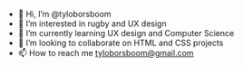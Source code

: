 - 👋 Hi, I’m @tyloborsboom
- 👀 I’m interested in rugby and UX design
- 🌱 I’m currently learning UX design and Computer Science
- 💞️ I’m looking to collaborate on HTML and CSS projects
- 📫 How to reach me tyloborsboom@gmail.com

<!---
tyloborsboom/tyloborsboom is a ✨ special ✨ repository because its `README.md` (this file) appears on your GitHub profile.
You can click the Preview link to take a look at your changes.
--->
